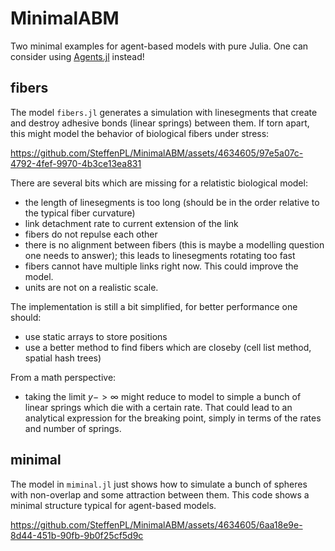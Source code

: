 # MinimalABM

Two minimal examples for agent-based models with pure Julia. 
One can consider using [Agents.jl]([ts.jl/stable/](https://juliadynamics.github.io/Agents.jl/stable/)) instead!

## fibers
The model `fibers.jl` generates a simulation with linesegments that create and destroy adhesive bonds (linear springs) between them.
If torn apart, this might model the behavior of biological fibers under stress:

https://github.com/SteffenPL/MinimalABM/assets/4634605/97e5a07c-4792-4fef-9970-4b3ce13ea831


There are several bits which are missing for a relatistic biological model:
- the length of linesegments is too long (should be in the order relative to the typical fiber curvature)
- link detachment rate to current extension of the link
- fibers do not repulse each other
- there is no alignment between fibers (this is maybe a modelling question one needs to answer); this leads to linesegments rotating too fast
- fibers cannot have multiple links right now. This could improve the model.
- units are not on a realistic scale.

The implementation is still a bit simplified, for better performance one should:
- use static arrays to store positions
- use a better method to find fibers which are closeby (cell list method, spatial hash trees)

From a math perspective:
- taking the limit $y -> \infty$ might reduce to model to 
simple a bunch of linear springs which die with a certain rate. That
could lead to an analytical expression for the breaking point, simply in terms of the rates and number of springs.

## minimal
The model in `miminal.jl` just shows how to simulate a bunch of spheres with non-overlap and some attraction between them. This code 
shows a minimal structure typical for agent-based models.

https://github.com/SteffenPL/MinimalABM/assets/4634605/6aa18e9e-8d44-451b-90fb-9b0f25cf5d9c

